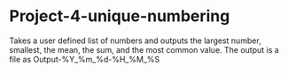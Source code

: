 # Project-4-unique-numbering

Takes a user defined list of numbers and outputs the largest number, smallest, the mean, the sum, and the most common value. The output is a file as Output-%Y_%m_%d-%H_%M_%S
